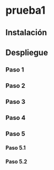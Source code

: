 # prueba1
## Instalación
## Despliegue
### Paso 1
### Paso 2
### Paso 3
### Paso 4
### Paso 5
#### Paso 5.1
#### Paso 5.2

